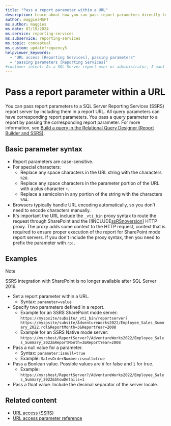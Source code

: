 ```yaml
---
title: "Pass a report parameter within a URL"
description: Learn about how you can pass report parameters directly to the SQL Server Reporting Services (SSRS) report server in a URL.
author: maggiesMSFT
ms.author: maggies
ms.date: 07/19/2024
ms.service: reporting-services
ms.subservice: reporting-services
ms.topic: conceptual
ms.custom: updatefrequency5
helpviewer_keywords:
  - "URL access [Reporting Services], passing parameters"
  - "passing parameters [Reporting Services]"
#customer intent: As a SQL Server report user or administrator, I want to pass parameters within a URL so that I can customize report output and streamline report generation in SSRS.
---
```

# Pass a report parameter within a URL

You can pass report parameters to a SQL Server Reporting Services (SSRS) report server by including them in a report URL. All query parameters can have corresponding report parameters. You pass a query parameter to a report by passing the corresponding report parameter. For more information, see [Build a query in the Relational Query Designer &#40;Report Builder and SSRS&#41;](../reporting-services/report-data/build-a-query-in-the-relational-query-designer-report-builder-and-ssrs.md).  


## Basic parameter syntax

- Report parameters are case-sensitive. 
- For special characters:   
  - Replace any space characters in the URL string with the characters `%20`.  
  - Replace any space characters in the parameter portion of the URL with a plus character `+`.  
  - Replace a semicolon in any portion of the string with the characters `%3A`.
- Browsers typically handle URL encoding automatically, so you don't need to encode characters manually. 
- It's important the URL include the `_vti_bin` proxy syntax to route the request through SharePoint and the [!INCLUDE[ssRSnoversion](../includes/ssrsnoversion-md.md)] HTTP proxy. The proxy adds some context to the HTTP request, context that is required to ensure proper execution of the report for SharePoint mode report servers. If you don't include the proxy syntax, then you need to prefix the parameter with `rp:`.  

## Examples

> [!NOTE]
> SSRS integration with SharePoint is no longer available after SQL Server 2016.

- Set a report parameter within a URL.
    - Syntax: `parameter=value`
- Specify two parameters defined in a report.
    - Example for an SSRS SharePoint mode server: 
    `https://myspsite/subsite/_vti_bin/reportserver?https://myspsite/subsite/AdventureWorks2022/Employee_Sales_Summary_2022.rdl&ReportMonth=3&ReportYear=2008`  
    - Example for an SSRS Native mode server: 
    `https://myrshost/ReportServer?/AdventureWorks2022/Employee_Sales_Summary_2022&ReportMonth=3&ReportYear=2008`  
- Pass a null value for a parameter. 
    - Syntax: `parameter:isnull=true` 
    - Example: `SalesOrderNumber:isnull=true` 
- Pass a Boolean value. Possible values are `0` for false and `1` for true.
    - Example: `https://myrshost/ReportServer?/AdventureWorks2022/Employee_Sales_Summary_2022&ShowDetails=1` 
- Pass a float value. Include the decimal separator of the server locale. 
 
## Related content

- [URL access &#40;SSRS&#41;](../reporting-services/url-access-ssrs.md)   
- [URL access parameter reference](../reporting-services/url-access-parameter-reference.md)  
  
  
